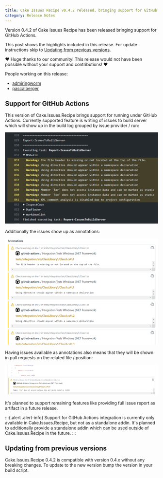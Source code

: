 ```yaml
---
title: Cake Issues Recipe v0.4.2 released, bringing support for GitHub Actions
category: Release Notes
---
```


Version 0.4.2 of Cake Issues Recipe has been released bringing support for GitHub Actions.

<!--excerpt-->

This post shows the highlights included in this release.
For update instructions skip to [Updating from previous versions](#updating-from-previous-versions).

❤ Huge thanks to our community! This release would not have been possible without your support and contributions! ❤

People working on this release:

* [admiringworm](https://github.com/admiringworm)
* [pascalberger](https://github.com/pascalberger)

## Support for GitHub Actions

This version of Cake.Issues.Recipe brings support for running under GitHub Actions.
Currently supported feature is writing of issues to build server which will show up in the build log grouped by issue provider / run:

![Log output](2020-09-24-log-output.png "Log output")

Additionally the issues show up as annotations:

![Annotations](2020-09-24-annotations.png "Annotations")

Having issues available as annotations also means that they will be shown in pull requests on the related file / position:

![Pull request integration](2020-09-24-pullrequest-integration.png "Pull request integration")

It's planned to support remaining features like providing full issue report as artifact in a future release.

:::{.alert .alert-info}
Support for GitHub Actions integration is currently only available in Cake.Issues.Recipe, but not as a standalone addin.
It's planned to additionally provide a standalone addin which can be used outside of Cake.Issues.Recipe in the future.
:::

## Updating from previous versions

Cake.Issues.Recipe 0.4.2 is compatible with version 0.4.x without any breaking changes.
To update to the new version bump the version in your build script.
